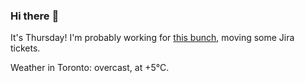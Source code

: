 ### Hi there :wave:

It's Thursday! I'm probably working for [this bunch](https://github.com/kohofinancial), moving some Jira tickets.

Weather in Toronto: overcast, at +5°C.
